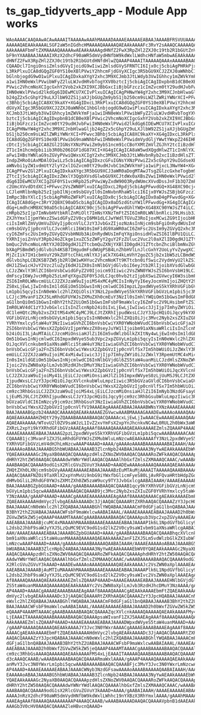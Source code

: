 # ts_gap_tidyverts_app - Module App works

    WAoAAAACAAQAAwACAwAAAAITAAAAAwAAAhMAAAADAAAAEAAAAAEABAAJAAAABFRSVUUAAAAQ
    AAAAAQAEAAkAAAALSGF2aW5nIGdhcHMAAAAQAAAAAQAEAAkAAAAFc3RvY2sAAAQCAAAAAQAE
    AAkAAAAFbmFtZXMAAAAQAAAAAwAEAAkAAAAgdHNfZ2FwX3RpZHl2ZXJ0c19tb2R1bGUtZnVs
    bF9nYXAABAAJAAAAIXRzX2dhcF90aWR5dmVydHNfbW9kdWxlLWdhcHNfaW5mbwAEAAkAAAAf
    dHNfZ2FwX3RpZHl2ZXJ0c19tb2R1bGUtdHNfdHlwZQAAAP4AAAITAAAAAQAAAxAAAAABAAQA
    CQAADcl7IngiOnsiZmlsdGVyIjoidG9wIiwiZmlsdGVySFRNTCI6Ijx0cj5cbiAgPHRkPjxc
    L3RkPlxuICA8dGQgZGF0YS10eXBlPVwiY2hhcmFjdGVyXCIgc3R5bGU9XCJ2ZXJ0aWNhbC1h
    bGlnbjogdG9wO1wiPlxuICAgIDxkaXYgY2xhc3M9XCJmb3JtLWdyb3VwIGhhcy1mZWVkYmFj
    a1wiIHN0eWxlPVwibWFyZ2luLWJvdHRvbTogYXV0bztcIj5cbiAgICAgIDxpbnB1dCB0eXBl
    PVwic2VhcmNoXCIgcGxhY2Vob2xkZXI9XCJBbGxcIiBjbGFzcz1cImZvcm0tY29udHJvbFwi
    IHN0eWxlPVwid2lkdGg6IDEwMCU7XCIvPlxuICAgICAgPHNwYW4gY2xhc3M9XCJnbHlwaGlj
    b24gZ2x5cGhpY29uLXJlbW92ZS1jaXJjbGUgZm9ybS1jb250cm9sLWZlZWRiYWNrXCI+PFwv
    c3Bhbj5cbiAgICA8XC9kaXY+XG4gIDxcL3RkPlxuICA8dGQgZGF0YS10eXBlPVwiY2hhcmFj
    dGVyXCIgc3R5bGU9XCJ2ZXJ0aWNhbC1hbGlnbjogdG9wO1wiPlxuICAgIDxkaXYgY2xhc3M9
    XCJmb3JtLWdyb3VwIGhhcy1mZWVkYmFja1wiIHN0eWxlPVwibWFyZ2luLWJvdHRvbTogYXV0
    bztcIj5cbiAgICAgIDxpbnB1dCB0eXBlPVwic2VhcmNoXCIgcGxhY2Vob2xkZXI9XCJBbGxc
    IiBjbGFzcz1cImZvcm0tY29udHJvbFwiIHN0eWxlPVwid2lkdGg6IDEwMCU7XCIvPlxuICAg
    ICAgPHNwYW4gY2xhc3M9XCJnbHlwaGljb24gZ2x5cGhpY29uLXJlbW92ZS1jaXJjbGUgZm9y
    bS1jb250cm9sLWZlZWRiYWNrXCI+PFwvc3Bhbj5cbiAgICA8XC9kaXY+XG4gIDxcL3RkPlxu
    ICA8dGQgZGF0YS10eXBlPVwibG9naWNhbFwiIHN0eWxlPVwidmVydGljYWwtYWxpZ246IHRv
    cDtcIj5cbiAgICA8ZGl2IGNsYXNzPVwiZm9ybS1ncm91cCBoYXMtZmVlZGJhY2tcIiBzdHls
    ZT1cIm1hcmdpbi1ib3R0b206IGF1dG87XCI+XG4gICAgICA8aW5wdXQgdHlwZT1cInNlYXJj
    aFwiIHBsYWNlaG9sZGVyPVwiQWxsXCIgY2xhc3M9XCJmb3JtLWNvbnRyb2xcIiBzdHlsZT1c
    IndpZHRoOiAxMDAlO1wiLz5cbiAgICAgIDxzcGFuIGNsYXNzPVwiZ2x5cGhpY29uIGdseXBo
    aWNvbi1yZW1vdmUtY2lyY2xlIGZvcm0tY29udHJvbC1mZWVkYmFja1wiPjxcL3NwYW4+XG4g
    ICAgPFwvZGl2PlxuICAgIDxkaXYgc3R5bGU9XCJ3aWR0aDogMTAwJTsgZGlzcGxheTogbm9u
    ZTtcIj5cbiAgICAgIDxzZWxlY3QgbXVsdGlwbGU9XCJtdWx0aXBsZVwiIHN0eWxlPVwid2lk
    dGg6IDEwMCU7XCIgZGF0YS1vcHRpb25zPVwiWyZxdW90O3RydWUmcXVvdDssJnF1b3Q7ZmFs
    c2UmcXVvdDtdXCI+PFwvc2VsZWN0PlxuICAgIDxcL2Rpdj5cbiAgPFwvdGQ+XG48XC90cj4i
    LCJleHRlbnNpb25zIjpbIlNjcm9sbGVyIl0sImNvbnRhaW5lciI6Ijx0YWJsZSBjbGFzcz1c
    ImRpc3BsYXlcIj5cbiAgPHRoZWFkPlxuICAgIDx0cj5cbiAgICAgIDx0aD4gPFwvdGg+XG4g
    ICAgICA8dGg+c3RrY2Q8XC90aD5cbiAgICAgIDx0aD5zdGtuYW1lPFwvdGg+XG4gICAgICA8
    dGg+LmdhcHM8XC90aD5cbiAgICA8XC90cj5cbiAgPFwvdGhlYWQ+XG48XC90YWJsZT4iLCJv
    cHRpb25zIjp7ImNvbHVtbkRlZnMiOlt7ImNsYXNzTmFtZSI6ImR0LWNlbnRlciJ9LHsib3Jk
    ZXJhYmxlIjpmYWxzZSwidGFyZ2V0cyI6MH1dLCJwYWdlTGVuZ3RoIjoxMCwiZG9tIjoibHRp
    ciIsImRlZmVyUmVuZGVyIjp0cnVlLCJzY3JvbGxZIjozNzAsInNjcm9sbFgiOnRydWUsInNj
    cm9sbGVyIjp0cnVlLCJvcmRlciI6W10sImF1dG9XaWR0aCI6ZmFsc2UsIm9yZGVyQ2xhc3Nl
    cyI6ZmFsc2UsIm9yZGVyQ2VsbHNUb3AiOnRydWUsImFqYXgiOnsidHlwZSI6IlBPU1QiLCJk
    YXRhIjoiZnVuY3Rpb24oZCkge1xuZC5zZWFyY2guY2FzZUluc2Vuc2l0aXZlID0gdHJ1ZTtc
    bmQuc2VhcmNoLnNtYXJ0ID0gdHJ1ZTtcbmQuZXNjYXBlID0gdHJ1ZTtcbnZhciBlbmNvZGVB
    bXAgPSBmdW5jdGlvbih4KSB7IHgudmFsdWUgPSB4LnZhbHVlLnJlcGxhY2UoLyYvZywgXCIl
    MjZcIik7IH1cbmVuY29kZUFtcChkLnNlYXJjaCk7XG4kLmVhY2goZC5jb2x1bW5zLCBmdW5j
    dGlvbihpLCB2KSB7ZW5jb2RlQW1wKHYuc2VhcmNoKTt9KTtcbn0ifSwic2VydmVyU2lkZSI6
    dHJ1ZSwicHJvY2Vzc2luZyI6dHJ1ZX0sInNlbGVjdGlvbiI6eyJtb2RlIjoibXVsdGlwbGUi
    LCJzZWxlY3RlZCI6bnVsbCwidGFyZ2V0Ijoicm93Iiwic2VsZWN0YWJsZSI6bnVsbH19LCJl
    dmFscyI6WyJvcHRpb25zLmFqYXguZGF0YSJdLCJqc0hvb2tzIjpbXSwiZGVwcyI6W3sibmFt
    ZSI6ImR0LWNvcmUiLCJ2ZXJzaW9uIjoiMS4xMC4yMCIsInNyYyI6eyJocmVmIjoiZHQtY29y
    ZS0xLjEwLjIwIn0sIm1ldGEiOm51bGwsInNjcmlwdCI6ImpzL2pxdWVyeS5kYXRhVGFibGVz
    Lm1pbi5qcyIsInN0eWxlc2hlZXQiOlsiY3NzL2pxdWVyeS5kYXRhVGFibGVzLm1pbi5jc3Mi
    LCJjc3MvanF1ZXJ5LmRhdGFUYWJsZXMuZXh0cmEuY3NzIl0sImhlYWQiOm51bGwsImF0dGFj
    aG1lbnQiOm51bGwsInBhY2thZ2UiOm51bGwsImFsbF9maWxlcyI6ZmFsc2V9LHsibmFtZSI6
    ImR0LWV4dC1zY3JvbGxlciIsInZlcnNpb24iOiIxLjEwLjIwIiwic3JjIjp7ImhyZWYiOiJk
    dC1leHQtc2Nyb2xsZXItMS4xMC4yMCJ9LCJtZXRhIjpudWxsLCJzY3JpcHQiOiJqcy9kYXRh
    VGFibGVzLnNjcm9sbGVyLm1pbi5qcyIsInN0eWxlc2hlZXQiOiJjc3Mvc2Nyb2xsZXIuZGF0
    YVRhYmxlcy5taW4uY3NzIiwiaGVhZCI6bnVsbCwiYXR0YWNobWVudCI6bnVsbCwicGFja2Fn
    ZSI6bnVsbCwiYWxsX2ZpbGVzIjpmYWxzZX0seyJuYW1lIjoibm91aXNsaWRlciIsInZlcnNp
    b24iOiI3LjAuMTAiLCJzcmMiOnsiaHJlZiI6Im5vdWlzbGlkZXItNy4wLjEwIn0sIm1ldGEi
    Om51bGwsInNjcmlwdCI6ImpxdWVyeS5ub3Vpc2xpZGVyLm1pbi5qcyIsInN0eWxlc2hlZXQi
    OiJqcXVlcnkubm91aXNsaWRlci5taW4uY3NzIiwiaGVhZCI6bnVsbCwiYXR0YWNobWVudCI6
    bnVsbCwicGFja2FnZSI6bnVsbCwiYWxsX2ZpbGVzIjp0cnVlfSx7Im5hbWUiOiJzZWxlY3Rp
    emUiLCJ2ZXJzaW9uIjoiMC4xMi4wIiwic3JjIjp7ImhyZWYiOiJzZWxlY3RpemUtMC4xMi4w
    In0sIm1ldGEiOm51bGwsInNjcmlwdCI6InNlbGVjdGl6ZS5taW4uanMiLCJzdHlsZXNoZWV0
    Ijoic2VsZWN0aXplLmJvb3RzdHJhcDMuY3NzIiwiaGVhZCI6bnVsbCwiYXR0YWNobWVudCI6
    bnVsbCwicGFja2FnZSI6bnVsbCwiYWxsX2ZpbGVzIjp0cnVlfSx7Im5hbWUiOiJqcXVlcnki
    LCJ2ZXJzaW9uIjoiMy41LjEiLCJzcmMiOnsiaHJlZiI6ImpxdWVyeS0zLjUuMSJ9LCJtZXRh
    IjpudWxsLCJzY3JpcHQiOiJqcXVlcnkubWluLmpzIiwic3R5bGVzaGVldCI6bnVsbCwiaGVh
    ZCI6bnVsbCwiYXR0YWNobWVudCI6bnVsbCwiYWxsX2ZpbGVzIjp0cnVlfSx7Im5hbWUiOiJj
    cm9zc3RhbGsiLCJ2ZXJzaW9uIjoiMS4xLjEiLCJzcmMiOnsiaHJlZiI6ImNyb3NzdGFsay0x
    LjEuMSJ9LCJtZXRhIjpudWxsLCJzY3JpcHQiOiJqcy9jcm9zc3RhbGsubWluLmpzIiwic3R5
    bGVzaGVldCI6ImNzcy9jcm9zc3RhbGsuY3NzIiwiaGVhZCI6bnVsbCwiYXR0YWNobWVudCI6
    bnVsbCwiYWxsX2ZpbGVzIjp0cnVlfV19AAAEAgAAAAEABAAJAAAABWNsYXNzAAAAEAAAAAEA
    BAAJAAAABGpzb24AAAQCAAAAAQAEAAkAAAAEZGVwcwAAABMAAAAGAAADEwAAAAoAAAAQAAAA
    AQAEAAkAAAAHZHQtY29yZQAAABAAAAABAAQACQAAAAcxLjEwLjIwAAACEwAAAAEAAAAQAAAA
    AQAEAAkAAAA/WTovU2l0ZV9saWJzL1IvZ2xvYmFsX2xpYnJhcnkvNC4wL0RUL2h0bWx3aWRn
    ZXRzL2xpYi9kYXRhdGFibGVzAAAEAgAAAf8AAAAQAAAAAQAEAAkAAAAEZmlsZQAAAP4AAAD+
    AAAAEAAAAAEABAAJAAAAG2pzL2pxdWVyeS5kYXRhVGFibGVzLm1pbi5qcwAAABAAAAACAAQA
    CQAAAB1jc3MvanF1ZXJ5LmRhdGFUYWJsZXMubWluLmNzcwAEAAkAAAAfY3NzL2pxdWVyeS5k
    YXRhVGFibGVzLmV4dHJhLmNzcwAAAP4AAAD+AAAA/gAAAAoAAAABAAAAAAAABAIAAAH/AAAA
    EAAAAAoABAAJAAAABG5hbWUABAAJAAAAB3ZlcnNpb24ABAAJAAAAA3NyYwAEAAkAAAAEbWV0
    YQAEAAkAAAAGc2NyaXB0AAQACQAAAApzdHlsZXNoZWV0AAQACQAAAARoZWFkAAQACQAAAAph
    dHRhY2htZW50AAQACQAAAAdwYWNrYWdlAAQACQAAAAlhbGxfZmlsZXMAAAQCAAAC/wAAABAA
    AAABAAQACQAAAA9odG1sX2RlcGVuZGVuY3kAAAD+AAADEwAAAAoAAAAQAAAAAQAEAAkAAAAP
    ZHQtZXh0LXNjcm9sbGVyAAAAEAAAAAEABAAJAAAABzEuMTAuMjAAAAITAAAAAQAAABAAAAAB
    AAQACQAAAFNZOi9TaXRlX2xpYnMvUi9nbG9iYWxfbGlicmFyeS80LjAvRFQvaHRtbHdpZGdl
    dHMvbGliL2RhdGF0YWJsZXMtZXh0ZW5zaW9ucy9TY3JvbGxlcgAABAIAAAH/AAAAEAAAAAEA
    BAAJAAAABGZpbGUAAAD+AAAA/gAAABAAAAABAAQACQAAAB1qcy9kYXRhVGFibGVzLnNjcm9s
    bGVyLm1pbi5qcwAAABAAAAABAAQACQAAAB9jc3Mvc2Nyb2xsZXIuZGF0YVRhYmxlcy5taW4u
    Y3NzAAAA/gAAAP4AAAD+AAAACgAAAAEAAAAAAAAEAgAAAf8AAAAQAAAACgAEAAkAAAAEbmFt
    ZQAEAAkAAAAHdmVyc2lvbgAEAAkAAAADc3JjAAQACQAAAARtZXRhAAQACQAAAAZzY3JpcHQA
    BAAJAAAACnN0eWxlc2hlZXQABAAJAAAABGhlYWQABAAJAAAACmF0dGFjaG1lbnQABAAJAAAA
    B3BhY2thZ2UABAAJAAAACWFsbF9maWxlcwAABAIAAAL/AAAAEAAAAAEABAAJAAAAD2h0bWxf
    ZGVwZW5kZW5jeQAAAP4AAAMTAAAACgAAABAAAAABAAQACQAAAApub3Vpc2xpZGVyAAAAEAAA
    AAEABAAJAAAABjcuMC4xMAAAAhMAAAABAAAAEAAAAAEABAAJAAAAP1k6L1NpdGVfbGlicy9S
    L2dsb2JhbF9saWJyYXJ5LzQuMC9EVC9odG1sd2lkZ2V0cy9saWIvbm91aXNsaWRlcgAABAIA
    AAH/AAAAEAAAAAEABAAJAAAABGZpbGUAAAD+AAAA/gAAABAAAAABAAQACQAAABhqcXVlcnku
    bm91aXNsaWRlci5taW4uanMAAAAQAAAAAQAEAAkAAAAZanF1ZXJ5Lm5vdWlzbGlkZXIubWlu
    LmNzcwAAAP4AAAD+AAAA/gAAAAoAAAABAAAAAQAABAIAAAH/AAAAEAAAAAoABAAJAAAABG5h
    bWUABAAJAAAAB3ZlcnNpb24ABAAJAAAAA3NyYwAEAAkAAAAEbWV0YQAEAAkAAAAGc2NyaXB0
    AAQACQAAAApzdHlsZXNoZWV0AAQACQAAAARoZWFkAAQACQAAAAphdHRhY2htZW50AAQACQAA
    AAdwYWNrYWdlAAQACQAAAAlhbGxfZmlsZXMAAAQCAAAC/wAAABAAAAABAAQACQAAAA9odG1s
    X2RlcGVuZGVuY3kAAAD+AAADEwAAAAoAAAAQAAAAAQAEAAkAAAAJc2VsZWN0aXplAAAAEAAA
    AAEABAAJAAAABjAuMTIuMAAAAhMAAAABAAAAEAAAAAEABAAJAAAAPlk6L1NpdGVfbGlicy9S
    L2dsb2JhbF9saWJyYXJ5LzQuMC9EVC9odG1sd2lkZ2V0cy9saWIvc2VsZWN0aXplAAAEAgAA
    Af8AAAAQAAAAAQAEAAkAAAAEZmlsZQAAAP4AAAD+AAAAEAAAAAEABAAJAAAAEHNlbGVjdGl6
    ZS5taW4uanMAAAAQAAAAAQAEAAkAAAAYc2VsZWN0aXplLmJvb3RzdHJhcDMuY3NzAAAA/gAA
    AP4AAAD+AAAACgAAAAEAAAABAAAEAgAAAf8AAAAQAAAACgAEAAkAAAAEbmFtZQAEAAkAAAAH
    dmVyc2lvbgAEAAkAAAADc3JjAAQACQAAAARtZXRhAAQACQAAAAZzY3JpcHQABAAJAAAACnN0
    eWxlc2hlZXQABAAJAAAABGhlYWQABAAJAAAACmF0dGFjaG1lbnQABAAJAAAAB3BhY2thZ2UA
    BAAJAAAACWFsbF9maWxlcwAABAIAAAL/AAAAEAAAAAEABAAJAAAAD2h0bWxfZGVwZW5kZW5j
    eQAAAP4AAAMTAAAACgAAABAAAAABAAQACQAAAAZqcXVlcnkAAAAQAAAAAQAEAAkAAAAFMy41
    LjEAAAITAAAAAQAAABAAAAABAAQACQAAAApsaWIvanF1ZXJ5AAAEAgAAAf8AAAAQAAAAAQAE
    AAkAAAAEZmlsZQAAAP4AAAD+AAAAEAAAAAEABAAJAAAADWpxdWVyeS5taW4uanMAAAD+AAAA
    /gAAAP4AAAAQAAAAAQAEAAkAAAAJY3Jvc3N0YWxrAAAACgAAAAEAAAABAAAEAgAAAf8AAAAQ
    AAAACgAEAAkAAAAEbmFtZQAEAAkAAAAHdmVyc2lvbgAEAAkAAAADc3JjAAQACQAAAARtZXRh
    AAQACQAAAAZzY3JpcHQABAAJAAAACnN0eWxlc2hlZXQABAAJAAAABGhlYWQABAAJAAAACmF0
    dGFjaG1lbnQABAAJAAAAB3BhY2thZ2UABAAJAAAACWFsbF9maWxlcwAABAIAAAL/AAAAEAAA
    AAEABAAJAAAAD2h0bWxfZGVwZW5kZW5jeQAAAP4AAAMTAAAACgAAABAAAAABAAQACQAAAAlj
    cm9zc3RhbGsAAAAQAAAAAQAEAAkAAAAFMS4xLjEAAAITAAAAAQAAABAAAAABAAQACQAAAAN3
    d3cAAAQCAAAB/wAAABAAAAABAAQACQAAAARmaWxlAAAA/gAAAP4AAAAQAAAAAQAEAAkAAAAT
    anMvY3Jvc3N0YWxrLm1pbi5qcwAAABAAAAABAAQACQAAABFjc3MvY3Jvc3N0YWxrLmNzcwAA
    AP4AAAD+AAAAEAAAAAEABAAJAAAACWNyb3NzdGFsawAAAAoAAAABAAAAAQAABAIAAAH/AAAA
    EAAAAAoABAAJAAAABG5hbWUABAAJAAAAB3ZlcnNpb24ABAAJAAAAA3NyYwAEAAkAAAAEbWV0
    YQAEAAkAAAAGc2NyaXB0AAQACQAAAApzdHlsZXNoZWV0AAQACQAAAARoZWFkAAQACQAAAAph
    dHRhY2htZW50AAQACQAAAAdwYWNrYWdlAAQACQAAAAlhbGxfZmlsZXMAAAQCAAAC/wAAABAA
    AAABAAQACQAAAA9odG1sX2RlcGVuZGVuY3kAAAD+AAAA/gAABAIAAAH/AAAAEAAAAAEABAAJ
    AAAAJnRzX2dhcF90aWR5dmVydHNfbW9kdWxlLWhhc19nYXBzX3RhYmxlAAAA/gAAAhMAAAAA
    AAAEAgAAAf8AAAAQAAAAAAAAAP4AAAQCAAAB/wAAABAAAAADAAQACQAAAAVpbnB1dAAEAAkA
    AAAGb3V0cHV0AAQACQAAAAZleHBvcnQAAAD+

